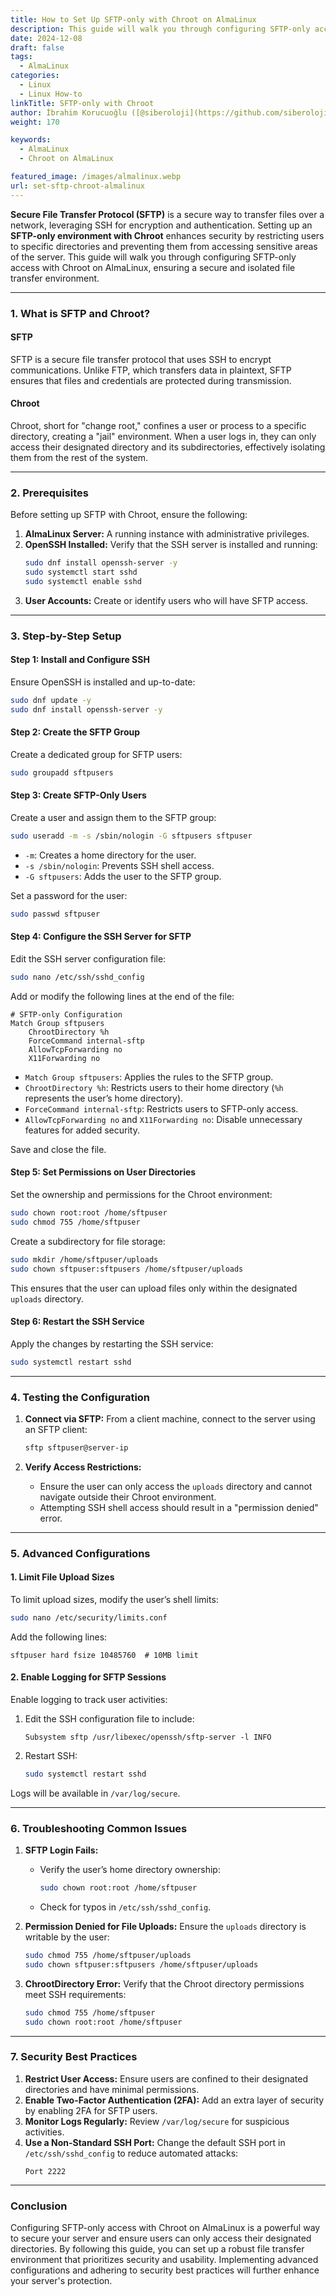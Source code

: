 ```yaml
---
title: How to Set Up SFTP-only with Chroot on AlmaLinux
description: This guide will walk you through configuring SFTP-only access with Chroot on AlmaLinux, ensuring a secure and isolated file transfer environment.
date: 2024-12-08
draft: false
tags:
  - AlmaLinux
categories:
  - Linux
  - Linux How-to
linkTitle: SFTP-only with Chroot
author: İbrahim Korucuoğlu ([@siberoloji](https://github.com/siberoloji))
weight: 170

keywords:
  - AlmaLinux
  - Chroot on AlmaLinux

featured_image: /images/almalinux.webp
url: set-sftp-chroot-almalinux
---
```

**Secure File Transfer Protocol (SFTP)** is a secure way to transfer files over a network, leveraging SSH for encryption and authentication. Setting up an **SFTP-only environment with Chroot** enhances security by restricting users to specific directories and preventing them from accessing sensitive areas of the server. This guide will walk you through configuring SFTP-only access with Chroot on AlmaLinux, ensuring a secure and isolated file transfer environment.

---

### **1. What is SFTP and Chroot?**

#### **SFTP**
SFTP is a secure file transfer protocol that uses SSH to encrypt communications. Unlike FTP, which transfers data in plaintext, SFTP ensures that files and credentials are protected during transmission.

#### **Chroot**
Chroot, short for "change root," confines a user or process to a specific directory, creating a "jail" environment. When a user logs in, they can only access their designated directory and its subdirectories, effectively isolating them from the rest of the system.

---

### **2. Prerequisites**

Before setting up SFTP with Chroot, ensure the following:
1. **AlmaLinux Server:** A running instance with administrative privileges.
2. **OpenSSH Installed:** Verify that the SSH server is installed and running:
   ```bash
   sudo dnf install openssh-server -y
   sudo systemctl start sshd
   sudo systemctl enable sshd
   ```
3. **User Accounts:** Create or identify users who will have SFTP access.

---

### **3. Step-by-Step Setup**

#### **Step 1: Install and Configure SSH**
Ensure OpenSSH is installed and up-to-date:
```bash
sudo dnf update -y
sudo dnf install openssh-server -y
```

#### **Step 2: Create the SFTP Group**
Create a dedicated group for SFTP users:
```bash
sudo groupadd sftpusers
```

#### **Step 3: Create SFTP-Only Users**
Create a user and assign them to the SFTP group:
```bash
sudo useradd -m -s /sbin/nologin -G sftpusers sftpuser
```
- `-m`: Creates a home directory for the user.
- `-s /sbin/nologin`: Prevents SSH shell access.
- `-G sftpusers`: Adds the user to the SFTP group.

Set a password for the user:
```bash
sudo passwd sftpuser
```

#### **Step 4: Configure the SSH Server for SFTP**
Edit the SSH server configuration file:
```bash
sudo nano /etc/ssh/sshd_config
```

Add or modify the following lines at the end of the file:
```plaintext
# SFTP-only Configuration
Match Group sftpusers
    ChrootDirectory %h
    ForceCommand internal-sftp
    AllowTcpForwarding no
    X11Forwarding no
```

- `Match Group sftpusers`: Applies the rules to the SFTP group.
- `ChrootDirectory %h`: Restricts users to their home directory (`%h` represents the user’s home directory).
- `ForceCommand internal-sftp`: Restricts users to SFTP-only access.
- `AllowTcpForwarding no` and `X11Forwarding no`: Disable unnecessary features for added security.

Save and close the file.

#### **Step 5: Set Permissions on User Directories**
Set the ownership and permissions for the Chroot environment:
```bash
sudo chown root:root /home/sftpuser
sudo chmod 755 /home/sftpuser
```

Create a subdirectory for file storage:
```bash
sudo mkdir /home/sftpuser/uploads
sudo chown sftpuser:sftpusers /home/sftpuser/uploads
```

This ensures that the user can upload files only within the designated `uploads` directory.

#### **Step 6: Restart the SSH Service**
Apply the changes by restarting the SSH service:
```bash
sudo systemctl restart sshd
```

---

### **4. Testing the Configuration**

1. **Connect via SFTP:**
   From a client machine, connect to the server using an SFTP client:
   ```bash
   sftp sftpuser@server-ip
   ```

2. **Verify Access Restrictions:**
   - Ensure the user can only access the `uploads` directory and cannot navigate outside their Chroot environment.
   - Attempting SSH shell access should result in a "permission denied" error.

---

### **5. Advanced Configurations**

#### **1. Limit File Upload Sizes**
To limit upload sizes, modify the user’s shell limits:
```bash
sudo nano /etc/security/limits.conf
```
Add the following lines:
```plaintext
sftpuser hard fsize 10485760  # 10MB limit
```

#### **2. Enable Logging for SFTP Sessions**
Enable logging to track user activities:
1. Edit the SSH configuration file to include:
   ```plaintext
   Subsystem sftp /usr/libexec/openssh/sftp-server -l INFO
   ```
2. Restart SSH:
   ```bash
   sudo systemctl restart sshd
   ```

Logs will be available in `/var/log/secure`.

---

### **6. Troubleshooting Common Issues**

1. **SFTP Login Fails:**
   - Verify the user’s home directory ownership:
     ```bash
     sudo chown root:root /home/sftpuser
     ```
   - Check for typos in `/etc/ssh/sshd_config`.

2. **Permission Denied for File Uploads:**
   Ensure the `uploads` directory is writable by the user:
   ```bash
   sudo chmod 755 /home/sftpuser/uploads
   sudo chown sftpuser:sftpusers /home/sftpuser/uploads
   ```

3. **ChrootDirectory Error:**
   Verify that the Chroot directory permissions meet SSH requirements:
   ```bash
   sudo chmod 755 /home/sftpuser
   sudo chown root:root /home/sftpuser
   ```

---

### **7. Security Best Practices**

1. **Restrict User Access:**
   Ensure users are confined to their designated directories and have minimal permissions.
2. **Enable Two-Factor Authentication (2FA):**
   Add an extra layer of security by enabling 2FA for SFTP users.
3. **Monitor Logs Regularly:**
   Review `/var/log/secure` for suspicious activities.
4. **Use a Non-Standard SSH Port:**
   Change the default SSH port in `/etc/ssh/sshd_config` to reduce automated attacks:
   ```plaintext
   Port 2222
   ```

---

### **Conclusion**

Configuring SFTP-only access with Chroot on AlmaLinux is a powerful way to secure your server and ensure users can only access their designated directories. By following this guide, you can set up a robust file transfer environment that prioritizes security and usability. Implementing advanced configurations and adhering to security best practices will further enhance your server's protection.

